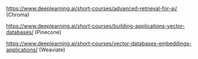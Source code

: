 https://www.deeplearning.ai/short-courses/advanced-retrieval-for-ai/ (Chroma)  

https://www.deeplearning.ai/short-courses/building-applications-vector-databases/ (Pinecone)  

https://www.deeplearning.ai/short-courses/vector-databases-embeddings-applications/ (Weaviate)  

